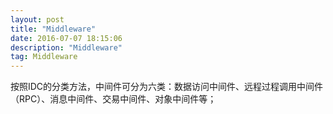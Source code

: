 ```yaml
---
layout: post
title: "Middleware"
date: 2016-07-07 18:15:06 
description: "Middleware"
tag: Middleware
---
```


按照IDC的分类方法，中间件可分为六类：数据访问中间件、远程过程调用中间件（RPC）、消息中间件、交易中间件、对象中间件等；

